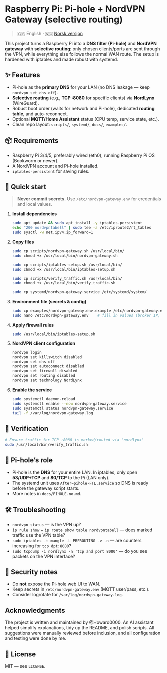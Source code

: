 # Raspberry Pi: Pi-hole + NordVPN Gateway (selective routing)

> 🇬🇧 English · 🇳🇴 [Norsk versjon](README.md)

This project turns a Raspberry Pi into a **DNS filter (Pi-hole)** and **NordVPN gateway** with **selective routing**: only chosen clients/ports are sent through the VPN, while everything else follows the normal WAN route. The setup is hardened with iptables and made robust with systemd.

## ✨ Features
- Pi-hole as the **primary DNS** for your LAN (no DNS leakage — keep `nordvpn set dns off`).
- **Selective routing** (e.g., **TCP :8080** for specific clients) via **NordLynx** (WireGuard).
- Robust boot order (waits for network and Pi-hole), dedicated **routing table**, and auto-reconnect.
- Optional **MQTT/Home Assistant** status (CPU temp, service state, etc.).
- Clean repo layout: `scripts/`, `systemd/`, `docs/`, `examples/`.

## 📦 Requirements
- Raspberry Pi 3/4/5, preferably wired (eth0), running Raspberry Pi OS (Bookworm or newer).
- A NordVPN account and Pi-hole installed.
- `iptables-persistent` for saving rules.

## 🚀 Quick start
> **Never commit secrets.** Use `/etc/nordvpn-gateway.env` for credentials and local values.

1. **Install dependencies**
   ```bash
   sudo apt update && sudo apt install -y iptables-persistent
   echo "200 nordvpntabell" | sudo tee -a /etc/iproute2/rt_tables
   sudo sysctl -w net.ipv4.ip_forward=1
   ```

2. **Copy files**
   ```bash
   sudo cp scripts/nordvpn-gateway.sh /usr/local/bin/
   sudo chmod +x /usr/local/bin/nordvpn-gateway.sh

   sudo cp scripts/iptables-setup.sh /usr/local/bin/
   sudo chmod +x /usr/local/bin/iptables-setup.sh

   sudo cp scripts/verify_traffic.sh /usr/local/bin/
   sudo chmod +x /usr/local/bin/verify_traffic.sh

   sudo cp systemd/nordvpn-gateway.service /etc/systemd/system/
   ```

3. **Environment file (secrets & config)**
   ```bash
   sudo cp examples/nordvpn-gateway.env.example /etc/nordvpn-gateway.env
   sudo nano /etc/nordvpn-gateway.env    # fill in values (broker IP, user/pass, etc.)
   ```

4. **Apply firewall rules**
   ```bash
   sudo /usr/local/bin/iptables-setup.sh
   ```

5. **NordVPN client configuration**
   ```bash
   nordvpn login
   nordvpn set killswitch disabled
   nordvpn set dns off
   nordvpn set autoconnect disabled
   nordvpn set firewall disabled
   nordvpn set routing disabled
   nordvpn set technology NordLynx
   ```

6. **Enable the service**
   ```bash
   sudo systemctl daemon-reload
   sudo systemctl enable --now nordvpn-gateway.service
   sudo systemctl status nordvpn-gateway.service
   tail -f /var/log/nordvpn-gateway.log
   ```

## 🧪 Verification
```bash
# Ensure traffic for TCP :8080 is marked/routed via 'nordlynx'
sudo /usr/local/bin/verify_traffic.sh
```

## 🔗 Pi-hole’s role
- Pi-hole is the **DNS** for your entire LAN. In iptables, only open **53/UDP+TCP** and **80/TCP** to the Pi (LAN only).
- The systemd unit uses `After=pihole-FTL.service` so DNS is ready before the gateway script starts.
- More notes in `docs/PIHOLE.no.md`.

## 🛠️ Troubleshooting
- `nordvpn status` — is the VPN up?
- `ip rule show` + `ip route show table nordvpntabell` — does marked traffic use the VPN table?
- `sudo iptables -t mangle -L PREROUTING -v -n` — are counters increasing for `tcp dpt:8080`?
- `sudo tcpdump -i nordlynx -n 'tcp and port 8080'` — do you see packets on the VPN interface?

## 🔐 Security notes
- Do **not** expose the Pi-hole web UI to WAN.
- Keep secrets in `/etc/nordvpn-gateway.env` (MQTT user/pass, etc.).
- Consider logrotate for `/var/log/nordvpn-gateway.log`.

## Acknowledgments
The project is written and maintained by @Howard0000. An AI assistant helped simplify explanations, tidy up the README, and polish scripts. All suggestions were manually reviewed before inclusion, and all configuration and testing were done by me.

## 📝 License
MIT — see `LICENSE`.

